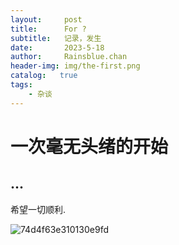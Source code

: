 ```yaml
---
layout:     post
title:      For ?
subtitle:   记录，发生
date:       2023-5-18
author:     Rainsblue.chan
header-img: img/the-first.png
catalog:   true
tags:
    - 杂谈
---
```

# 一次毫无头绪的开始
## ...
希望一切顺利.

![74d4f63e310130e9fd](2023-05-18-For.assets/74d4f63e310130e9fd-1684391351206-2.gif)